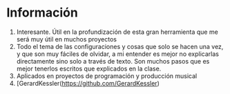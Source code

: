 ﻿# Información

1. Interesante. Útil en la profundización de esta gran herramienta que me será muy útil en muchos proyectos
2. Todo el tema de las configuraciones y cosas que solo se hacen una vez, y que son muy fáciles de olvidar, a mi entender es mejor  no explicarlas directamente sino solo a través de texto. Son muchos pasos que es mejor tenerlos escritos que explicados en la clase.
3. Aplicados en proyectos de programación y producción musical
4. [GerardKessler(https://github.com/GerardKessler)  

